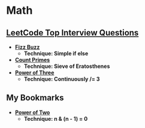 # Math

## [LeetCode Top Interview Questions](https://leetcode.com/explore/interview/card/top-interview-questions-easy/102/math/)

- **[Fizz Buzz](https://leetcode.com/explore/interview/card/top-interview-questions-easy/102/math/743/)**
  - **Technique: Simple if else**
- **[Count Primes](https://leetcode.com/explore/interview/card/top-interview-questions-easy/102/math/744/)**
  - **Technique: Sieve of Eratosthenes**
- **[Power of Three](https://leetcode.com/explore/interview/card/top-interview-questions-easy/102/math/745/)**
  - **Technique: Continuously /= 3**

## My Bookmarks

- **[Power of Two](https://leetcode.com/problems/power-of-two/description/)**
  - **Technique: n & (n - 1) = 0**
